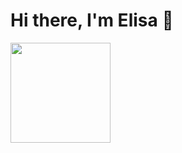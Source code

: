 # Hi there, I'm Elisa 👋

<div>
  <a href="https://github.com/eduardoformighieri">
  <img height="160em" src="https://github-readme-stats.vercel.app/api/top-langs/?username=eduardoformighieri&layout=compact&langs_count=7&theme=dracula"/>
</div>
